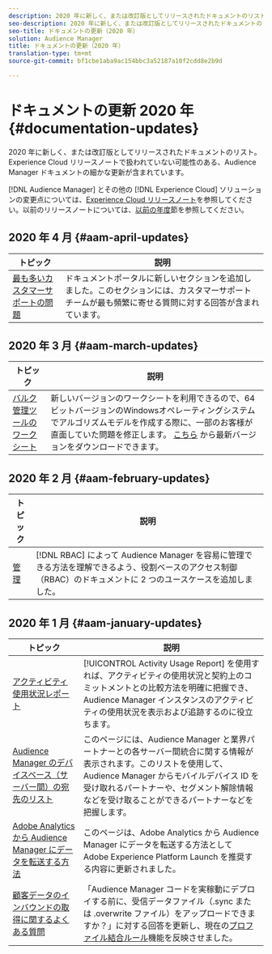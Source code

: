 ```yaml
---
description: 2020 年に新しく、または改訂版としてリリースされたドキュメントのリスト。Experience Cloud リリースノートで扱われていない可能性のある、Audience Manager ドキュメントの細かな更新が含まれています。
seo-description: 2020 年に新しく、または改訂版としてリリースされたドキュメントのリスト。Experience Cloud リリースノートで扱われていない可能性のある、Audience Manager ドキュメントの細かな更新が含まれています。
seo-title: ドキュメントの更新（2020 年）
solution: Audience Manager
title: ドキュメントの更新（2020 年）
translation-type: tm+mt
source-git-commit: bf1cbe1aba9ac154bbc3a52187a10f2cdd8e2b9d

---
```



# ドキュメントの更新 2020 年 {#documentation-updates}

2020 年に新しく、または改訂版としてリリースされたドキュメントのリスト。Experience Cloud リリースノートで扱われていない可能性のある、Audience Manager ドキュメントの細かな更新が含まれています。

[!DNL Audience Manager] とその他の [!DNL Experience Cloud] ソリューションの変更点については、[Experience Cloud リリースノート](https://marketing.adobe.com/resources/help/ja_JP/whatsnew/)を参照してください。以前のリリースノートについては、[以前の年度](../docs-updates/docs-2019.md)節を参照してください。

## 2020 年 4 月 {#aam-april-updates}

| トピック | 説明 |
|---- |----|
| [最も多いカスタマーサポートの問題](../support-issues/support-issues-overview.md) | ドキュメントポータルに新しいセクションを追加しました。このセクションには、カスタマーサポートチームが最も頻繁に寄せる質問に対する回答が含まれています。 |

## 2020 年 3 月 {#aam-march-updates}

| トピック | 説明 |
|---- |----|
| [バルク管理ツールのワークシート](../reference/bulk-management-tools/bulk-management-intro.md) | 新しいバージョンのワークシートを利用できるので、64ビットバージョンのWindowsオペレーティングシステムでアルゴリズムモデルを作成する際に、一部のお客様が直面していた問題を修正します。 [こちら](../reference/bulk-management-tools/assets/BAAAM_V2_20200311.xlsm) から最新バージョンをダウンロードできます。 |

## 2020 年 2 月 {#aam-february-updates}

| トピック | 説明 |
|---- |----|
| [管理](../features/administration/administration-overview.md#use-cases) | [!DNL RBAC] によって Audience Manager を容易に管理できる方法を理解できるよう、役割ベースのアクセス制御（RBAC）のドキュメントに 2 つのユースケースを追加しました。 |

## 2020 年 1 月 {#aam-january-updates}

| トピック | 説明 |
|--- |----|
| [アクティビティ使用状況レポート](../features/administration/activity-usage-reporting.md) | [!UICONTROL Activity Usage Report] を使用すれば、アクティビティの使用状況と契約上のコミットメントとの比較方法を明確に把握でき、Audience Manager インスタンスのアクティビティの使用状況を表示および追跡するのに役立ちます。 |
| [Audience Manager のデバイスベース（サーバー間）の宛先のリスト](/help/using/features/destinations/device-based-destinations-list.md) | このページには、Audience Manager と業界パートナーとの各サーバー間統合に関する情報が表示されます。このリストを使用して、Audience Manager からモバイルデバイス ID を受け取れるパートナーや、セグメント解除情報などを受け取ることができるパートナーなどを把握します。 |
| [Adobe Analytics から Audience Manager にデータを転送する方法 ](../integration/integration-other-solutions/audience-management-module.md) | このページは、Adobe Analytics から Audience Manager にデータを転送する方法として Adobe Experience Platform Launch を推奨する内容に更新されました。 |
| [顧客データのインバウンドの取得に関するよくある質問](/help/using/faq/faq-inbound-data-ingestion.md) | 「Audience Manager コードを実稼動にデプロイする前に、受信データファイル（.sync または .overwrite ファイル）をアップロードできますか？」に対する回答を更新し、現在の[プロファイル結合ルール](/help/using/features/profile-merge-rules/merge-rule-targeting-options.md)機能を反映させました。 |
